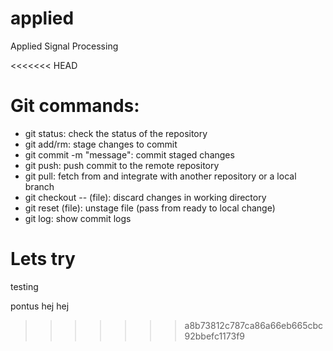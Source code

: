 # applied
Applied Signal Processing


<<<<<<< HEAD
# Git commands:
*   git status: check the status of the repository
*   git add/rm: stage changes to commit
*   git commit -m "message": commit staged changes
*   git push: push commit to the remote repository
*   git pull: fetch from and integrate with another repository or a local branch
*   git checkout -- (file): discard changes in working directory
*   git reset (file): unstage file (pass from ready to local change)
*   git log: show commit logs

Lets try
=======
testing

pontus hej hej
>>>>>>> a8b73812c787ca86a66eb665cbc92bbefc1173f9
